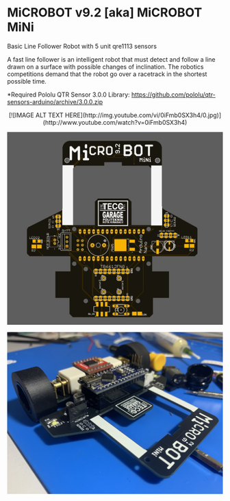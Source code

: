 # MiCROBOT v9.2 [aka] MiCROBOT MiNi
Basic Line Follower Robot with 5 unit qre1113 sensors

A fast line follower is an intelligent robot that must detect
and follow a line drawn on a surface with possible changes of inclination.
The robotics competitions demand that the robot go over a racetrack
in the shortest possible time. 

*Required Pololu QTR Sensor 3.0.0 Library:
https://github.com/pololu/qtr-sensors-arduino/archive/3.0.0.zip
<div align="center">
[![IMAGE ALT TEXT HERE](http://img.youtube.com/vi/0iFmb0SX3h4/0.jpg)](http://www.youtube.com/watch?v=0iFmb0SX3h4)</div>

![alt_tag](https://raw.githubusercontent.com/julkifli/microbot_v9.2/master/images/mini2.jpg)

![alt_tag](https://raw.githubusercontent.com/julkifli/microbot_v9.2/master/images/mini3.jpg)

